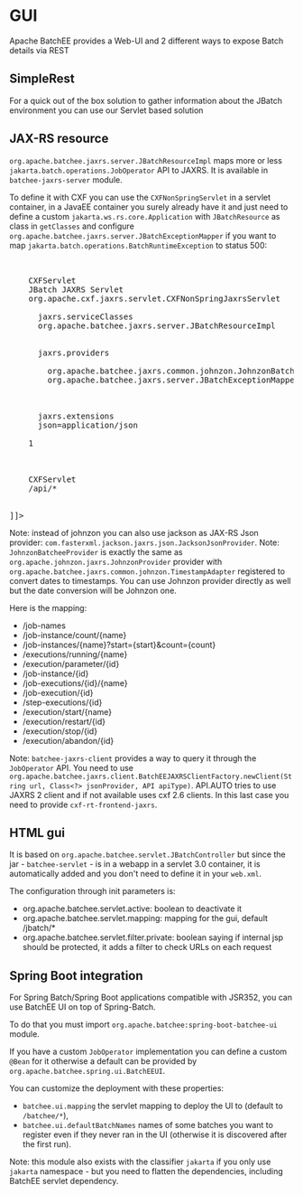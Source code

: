 <!---
Licensed to the Apache Software Foundation (ASF) under one
or more contributor license agreements.  See the NOTICE file
distributed with this work for additional information
regarding copyright ownership.  The ASF licenses this file
to you under the Apache License, Version 2.0 (the
"License"); you may not use this file except in compliance
with the License.  You may obtain a copy of the License at

  http://www.apache.org/licenses/LICENSE-2.0

Unless required by applicable law or agreed to in writing,
software distributed under the License is distributed on an
"AS IS" BASIS, WITHOUT WARRANTIES OR CONDITIONS OF ANY
KIND, either express or implied.  See the License for the
specific language governing permissions and limitations
under the License.
-->
# GUI

Apache BatchEE provides a Web-UI and 2 different ways to expose Batch details via REST

## SimpleRest 

For a quick out of the box solution to gather information about the JBatch environment you can use our Servlet based solution


## JAX-RS resource

`org.apache.batchee.jaxrs.server.JBatchResourceImpl` maps more or less `jakarta.batch.operations.JobOperator` API
to JAXRS. It is available in `batchee-jaxrs-server` module.

To define it with CXF you can use the `CXFNonSpringServlet` in a servlet container, in a JavaEE container
you surely already have it and just need to define a custom `jakarta.ws.rs.core.Application` with `JBatchResource`
as class in `getClasses` and configure `org.apache.batchee.jaxrs.server.JBatchExceptionMapper` if you want
to map `jakarta.batch.operations.BatchRuntimeException` to status 500:

<pre class="prettyprint linenums"><![CDATA[
<web-app version="2.5"
         xmlns="http://java.sun.com/xml/ns/javaee"
         xmlns:xsi="http://www.w3.org/2001/XMLSchema-instance"
         xsi:schemaLocation="http://java.sun.com/xml/ns/javaee http://java.sun.com/xml/ns/javaee/web-app_2_5.xsd">
  <servlet>
    <servlet-name>CXFServlet</servlet-name>
    <display-name>JBatch JAXRS Servlet</display-name>
    <servlet-class>org.apache.cxf.jaxrs.servlet.CXFNonSpringJaxrsServlet</servlet-class>
    <init-param>
      <param-name>jaxrs.serviceClasses</param-name>
      <param-value>org.apache.batchee.jaxrs.server.JBatchResourceImpl</param-value>
    </init-param>
    <init-param>
      <param-name>jaxrs.providers</param-name>
      <param-value>
        org.apache.batchee.jaxrs.common.johnzon.JohnzonBatcheeProvider,
        org.apache.batchee.jaxrs.server.JBatchExceptionMapper
      </param-value>
    </init-param>
    <init-param>
      <param-name>jaxrs.extensions</param-name>
      <param-value>json=application/json</param-value>
    </init-param>
    <load-on-startup>1</load-on-startup>
  </servlet>

  <servlet-mapping>
    <servlet-name>CXFServlet</servlet-name>
    <url-pattern>/api/*</url-pattern>
  </servlet-mapping>
</web-app>
]]></pre>

Note: instead of johnzon you can also use jackson as JAX-RS Json provider: `com.fasterxml.jackson.jaxrs.json.JacksonJsonProvider`.
Note: `JohnzonBatcheeProvider` is exactly the same as `org.apache.johnzon.jaxrs.JohnzonProvider` provider with `org.apache.batchee.jaxrs.common.johnzon.TimestampAdapter` registered
to convert dates to timestamps. You can use Johnzon provider directly as well but the date conversion will be Johnzon one.

Here is the mapping:

* /job-names
* /job-instance/count/{name}
* /job-instances/{name}?start={start}&count={count}
* /executions/running/{name}
* /execution/parameter/{id}
* /job-instance/{id}
* /job-executions/{id}/{name}
* /job-execution/{id}
* /step-executions/{id}
* /execution/start/{name}
* /execution/restart/{id}
* /execution/stop/{id}
* /execution/abandon/{id}

Note: `batchee-jaxrs-client` provides a way to query it through the `JobOperator` API. You need to use
`org.apache.batchee.jaxrs.client.BatchEEJAXRSClientFactory.newClient(String url, Class<?> jsonProvider, API apiType)`.
API.AUTO tries to use JAXRS 2 client and if not available uses cxf 2.6 clients. In this last case you need to provide `cxf-rt-frontend-jaxrs`.

## HTML gui

It is based on `org.apache.batchee.servlet.JBatchController` but since the jar - `batchee-servlet` - is in a webapp in a servlet 3.0 container,
it is automatically added and you don't need to define it in your `web.xml`.

The configuration through init parameters is:

* org.apache.batchee.servlet.active: boolean to deactivate it
* org.apache.batchee.servlet.mapping: mapping for the gui, default /jbatch/*
* org.apache.batchee.servlet.filter.private: boolean saying if internal jsp should be protected, it adds a filter to check URLs on each request

## Spring Boot integration

For Spring Batch/Spring Boot applications compatible with JSR352, you can use BatchEE UI on top of Spring-Batch.

To do that you must import `org.apache.batchee:spring-boot-batchee-ui` module.

If you have a custom `JobOperator` implementation you can define a custom `@Bean` for it otherwise a default can be provided by `org.apache.batchee.spring.ui.BatchEEUI`.

You can customize the deployment with these properties:

* `batchee.ui.mapping` the servlet mapping to deploy the UI to (default to `/batchee/*`),
* `batchee.ui.defaultBatchNames` names of some batches you want to register even if they never ran in the UI (otherwise it is discovered after the first run).

Note: this module also exists with the classifier `jakarta` if you only use `jakarta` namespace - but you need to flatten the dependencies, including BatchEE servlet dependency.
